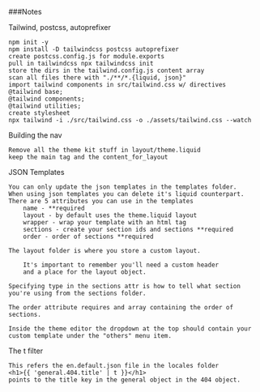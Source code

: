###Notes

Tailwind, postcss, autoprefixer

    npm init -y
    npm install -D tailwindcss postcss autoprefixer
    create postcss.config.js for module.exports
    pull in tailwindcss npx tailwindcss init
    store the dirs in the tailwind.config.js content array
    scan all files there with "./**/*.{liquid, json}"
    import tailwind components in src/tailwind.css w/ directives
    @tailwind base;
    @tailwind components;
    @tailwind utilities;
    create stylesheet
    npx tailwind -i ./src/tailwind.css -o ./assets/tailwind.css --watch
    
Building the nav

    Remove all the theme kit stuff in layout/theme.liquid
    keep the main tag and the content_for_layout
    
JSON Templates

    You can only update the json templates in the templates folder.
    When using json templates you can delete it's liquid counterpart.
    There are 5 attributes you can use in the templates
        name - **required
        layout - by default uses the theme.liquid layout
        wrapper - wrap your template with an html tag
        sections - create your section ids and sections **required
        order - order of sections **required

    The layout folder is where you store a custom layout.

        It's important to remember you'll need a custom header
        and a place for the layout object.
    
    Specifying type in the sections attr is how to tell what section
    you're using from the sections folder.

    The order attribute requires and array containing the order of sections.

    Inside the theme editor the dropdown at the top should contain your 
    custom template under the "others" menu item.

The t filter

    This refers the en.default.json file in the locales folder
    <h1>{{ 'general.404.title' | t }}</h1>
    points to the title key in the general object in the 404 object.
